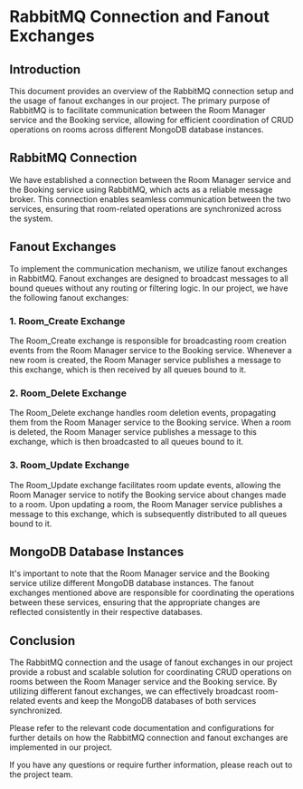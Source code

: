 # RabbitMQ Connection and Fanout Exchanges

## Introduction

This document provides an overview of the RabbitMQ connection setup and the usage of fanout exchanges in our project. The primary purpose of RabbitMQ is to facilitate communication between the Room Manager service and the Booking service, allowing for efficient coordination of CRUD operations on rooms across different MongoDB database instances.

## RabbitMQ Connection

We have established a connection between the Room Manager service and the Booking service using RabbitMQ, which acts as a reliable message broker. This connection enables seamless communication between the two services, ensuring that room-related operations are synchronized across the system.

## Fanout Exchanges

To implement the communication mechanism, we utilize fanout exchanges in RabbitMQ. Fanout exchanges are designed to broadcast messages to all bound queues without any routing or filtering logic. In our project, we have the following fanout exchanges:

### 1. Room_Create Exchange

The Room_Create exchange is responsible for broadcasting room creation events from the Room Manager service to the Booking service. Whenever a new room is created, the Room Manager service publishes a message to this exchange, which is then received by all queues bound to it.

### 2. Room_Delete Exchange

The Room_Delete exchange handles room deletion events, propagating them from the Room Manager service to the Booking service. When a room is deleted, the Room Manager service publishes a message to this exchange, which is then broadcasted to all queues bound to it.

### 3. Room_Update Exchange

The Room_Update exchange facilitates room update events, allowing the Room Manager service to notify the Booking service about changes made to a room. Upon updating a room, the Room Manager service publishes a message to this exchange, which is subsequently distributed to all queues bound to it.

## MongoDB Database Instances

It's important to note that the Room Manager service and the Booking service utilize different MongoDB database instances. The fanout exchanges mentioned above are responsible for coordinating the operations between these services, ensuring that the appropriate changes are reflected consistently in their respective databases.

## Conclusion

The RabbitMQ connection and the usage of fanout exchanges in our project provide a robust and scalable solution for coordinating CRUD operations on rooms between the Room Manager service and the Booking service. By utilizing different fanout exchanges, we can effectively broadcast room-related events and keep the MongoDB databases of both services synchronized.

Please refer to the relevant code documentation and configurations for further details on how the RabbitMQ connection and fanout exchanges are implemented in our project.

If you have any questions or require further information, please reach out to the project team.
